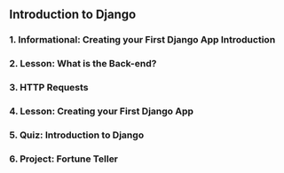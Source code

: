 ## Introduction to Django

### 1. Informational: Creating your First Django App Introduction

### 2. Lesson: What is the Back-end?

### 3. HTTP Requests

### 4. Lesson: Creating your First Django App

### 5. Quiz: Introduction to Django

### 6. Project: Fortune Teller
